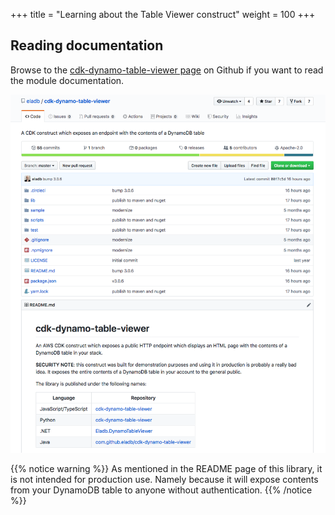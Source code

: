 +++
title = "Learning about the Table Viewer construct"
weight = 100
+++

## Reading documentation

Browse to the [cdk-dynamo-table-viewer
page](https://github.com/eladb/cdk-dynamo-table-viewer) on Github if
you want to read the module documentation.

![](./table-viewer.png)

{{% notice warning %}}
As mentioned in the README page of this library, it is not intended for production use. Namely because
it will expose contents from your DynamoDB table to anyone without authentication.
{{% /notice %}}


